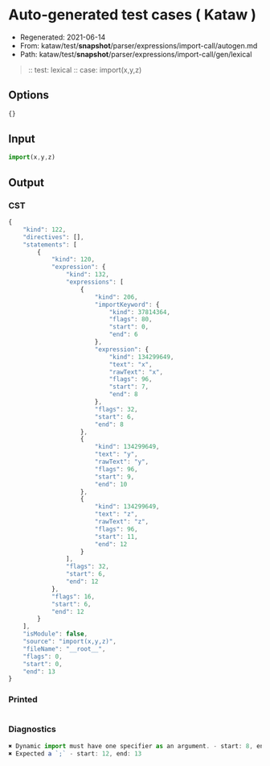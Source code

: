 # Auto-generated test cases ( Kataw )
- Regenerated: 2021-06-14
- From: kataw/test/__snapshot__/parser/expressions/import-call/autogen.md
- Path: kataw/test/__snapshot__/parser/expressions/import-call/gen/lexical
> :: test: lexical
> :: case: import(x,y,z)
## Options

`````js
{}
`````
## Input

`````js
import(x,y,z)
`````
## Output

### CST

```javascript
{
    "kind": 122,
    "directives": [],
    "statements": [
        {
            "kind": 120,
            "expression": {
                "kind": 132,
                "expressions": [
                    {
                        "kind": 206,
                        "importKeyword": {
                            "kind": 37814364,
                            "flags": 80,
                            "start": 0,
                            "end": 6
                        },
                        "expression": {
                            "kind": 134299649,
                            "text": "x",
                            "rawText": "x",
                            "flags": 96,
                            "start": 7,
                            "end": 8
                        },
                        "flags": 32,
                        "start": 6,
                        "end": 8
                    },
                    {
                        "kind": 134299649,
                        "text": "y",
                        "rawText": "y",
                        "flags": 96,
                        "start": 9,
                        "end": 10
                    },
                    {
                        "kind": 134299649,
                        "text": "z",
                        "rawText": "z",
                        "flags": 96,
                        "start": 11,
                        "end": 12
                    }
                ],
                "flags": 32,
                "start": 6,
                "end": 12
            },
            "flags": 16,
            "start": 6,
            "end": 12
        }
    ],
    "isModule": false,
    "source": "import(x,y,z)",
    "fileName": "__root__",
    "flags": 0,
    "start": 0,
    "end": 13
}
```

### Printed

```javascript

```

### Diagnostics

```javascript
✖ Dynamic import must have one specifier as an argument. - start: 8, end: 9
✖ Expected a `;` - start: 12, end: 13

```

